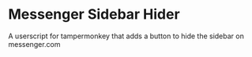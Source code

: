 # Messenger Sidebar Hider
A userscript for tampermonkey that adds a button to hide the sidebar on messenger.com
